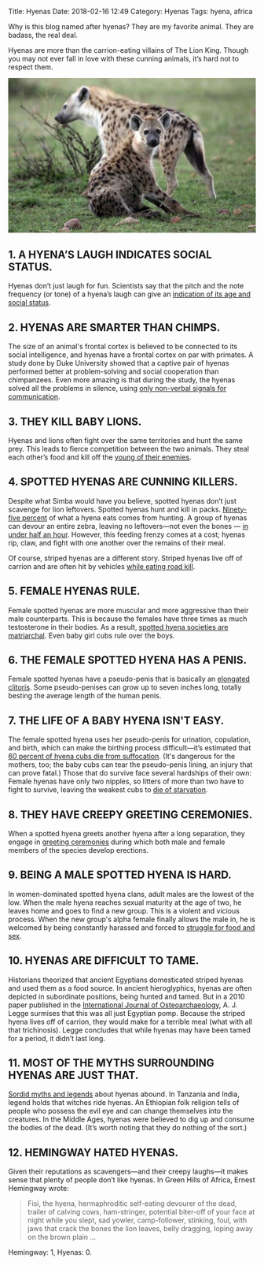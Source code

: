 Title: Hyenas
Date: 2018-02-16 12:49
Category: Hyenas
Tags: hyena, africa

Why is this blog named after hyenas? They are my favorite animal. They are badass, the real deal. 

Hyenas are more than the carrion-eating villains of The Lion King. Though you may not ever fall in love with these cunning animals, it’s hard not to respect them.

![Hyenas](/images/hyenas.jpg)

## 1. A HYENA’S LAUGH INDICATES SOCIAL STATUS.

Hyenas don’t just laugh for fun. Scientists say that the pitch and the note frequency (or tone) of a hyena’s laugh can give an [indication of its age and social status](http://news.bbc.co.uk/earth/hi/earth_news/newsid_8593000/8593789.stm).

## 2. HYENAS ARE SMARTER THAN CHIMPS.

The size of an animal's frontal cortex is believed to be connected to its social intelligence, and hyenas have a frontal cortex on par with primates. A study done by Duke University showed that a captive pair of hyenas performed better at problem-solving and social cooperation than chimpanzees. Even more amazing is that during the study, the hyenas solved all the problems in silence, using [only non-verbal signals for communication](http://www.sciencedaily.com/releases/2009/09/090928131032.htm).

## 3. THEY KILL BABY LIONS.

Hyenas and lions often fight over the same territories and hunt the same prey. This leads to fierce competition between the two animals. They steal each other’s food and kill off the [young of their enemies](http://education.nationalgeographic.com/education/media/lions-vs-hyenas-competing-interests/?ar_a=1).

## 4. SPOTTED HYENAS ARE CUNNING KILLERS.

Despite what Simba would have you believe, spotted hyenas don’t just scavenge for lion leftovers. Spotted hyenas hunt and kill in packs. [Ninety-five percent](http://www.smithsonianmag.com/science-nature/whos-laughing-now-38529396/?no-ist=) of what a hyena eats comes from hunting. A group of hyenas can devour an entire zebra, leaving no leftovers—not even the bones — [in under half an hour](http://animals.howstuffworks.com/mammals/hyenas-laugh.htm). However, this feeding frenzy comes at a cost; hyenas rip, claw, and fight with one another over the remains of their meal.

Of course, striped hyenas are a different story. Striped hyenas live off of carrion and are often hit by vehicles [while eating road kill](http://animals.sandiegozoo.org/animals/striped-hyena).

## 5. FEMALE HYENAS RULE.

Female spotted hyenas are more muscular and more aggressive than their male counterparts. This is because the females have three times as much testosterone in their bodies. As a result, [spotted hyena societies are matriarchal](http://www.animalplanet.com/tv-shows/wild-kingdom/about-animals/hyena-facts/). Even baby girl cubs rule over the boys.

## 6. THE FEMALE SPOTTED HYENA HAS A PENIS.

Female spotted hyenas have a pseudo-penis that is basically an [elongated clitoris](http://tvblogs.nationalgeographic.com/2014/01/10/worlds-weirdest-giving-birth-through-a-penis/). Some pseudo-penises can grow up to seven inches long, totally besting the average length of the human penis.

## 7. THE LIFE OF A BABY HYENA ISN'T EASY.

The female spotted hyena uses her pseudo-penis for urination, copulation, and birth, which can make the birthing process difficult—it’s estimated that [60 percent of hyena cubs die from suffocation](http://tvblogs.nationalgeographic.com/2014/01/10/worlds-weirdest-giving-birth-through-a-penis/). (It's dangerous for the mothers, too; the baby cubs can tear the pseudo-penis lining, an injury that can prove fatal.) Those that do survive face several hardships of their own: Female hyenas have only two nipples, so litters of more than two have to fight to survive, leaving the weakest cubs to [die of starvation](http://blog.sfgate.com/pets/2008/05/23/the-hyena-gets-new-spots/). 

## 8. THEY HAVE CREEPY GREETING CEREMONIES.

When a spotted hyena greets another hyena after a long separation, they engage in [greeting ceremonies](http://www.hyaenidae.org/hyena-myths.html) during which both male and female members of the species develop erections.

## 9. BEING A MALE SPOTTED HYENA IS HARD.

In women-dominated spotted hyena clans, adult males are the lowest of the low. When the male hyena reaches sexual maturity at the age of two, he leaves home and goes to find a new group. This is a violent and vicious process. When the new group's alpha female finally allows the male in, he is welcomed by being constantly harassed and forced to [struggle for food and sex](http://www.smithsonianmag.com/science-nature/whos-laughing-now-38529396/?all).

## 10. HYENAS ARE DIFFICULT TO TAME.

Historians theorized that ancient Egyptians domesticated striped hyenas and used them as a food source. In ancient hieroglyphics, hyenas are often depicted in subordinate positions, being hunted and tamed. But in a 2010 paper published in the [International Journal of Osteoarchaeology](http://onlinelibrary.wiley.com/doi/10.1002/oa.1168/full), A. J. Legge surmises that this was all just Egyptian pomp. Because the striped hyena lives off of carrion, they would make for a terrible meal (what with all that trichinosis). Legge concludes that while hyenas may have been tamed for a period, it didn’t last long.

## 11. MOST OF THE MYTHS SURROUNDING HYENAS ARE JUST THAT.

[Sordid myths and legends](http://ngm.nationalgeographic.com/ngm/0506/feature3/learn.html) about hyenas abound. In Tanzania and India, legend holds that witches ride hyenas. An Ethiopian folk religion tells of people who possess the evil eye and can change themselves into the creatures. In the Middle Ages, hyenas were believed to dig up and consume the bodies of the dead. (It’s worth noting that they do nothing of the sort.)

## 12. HEMINGWAY HATED HYENAS.

Given their reputations as scavengers—and their creepy laughs—it makes sense that plenty of people don’t like hyenas. In Green Hills of Africa, Ernest Hemingway wrote:

> Fisi, the hyena, hermaphroditic self-eating devourer of the dead, trailer of calving cows, ham-stringer, potential biter-off of your face at night while you slept, sad yowler, camp-follower, stinking, foul, with jaws that crack the bones the lion leaves, belly dragging, loping away on the brown plain …

Hemingway: 1, Hyenas: 0.
	
	
